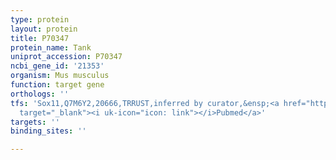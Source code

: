 ```yaml
---
type: protein
layout: protein
title: P70347
protein_name: Tank
uniprot_accession: P70347
ncbi_gene_id: '21353'
organism: Mus musculus
function: target gene
orthologs: ''
tfs: 'Sox11,Q7M6Y2,20666,TRRUST,inferred by curator,&ensp;<a href="https://www.ncbi.nlm.nih.gov/pubmed/?term=29087512%5Buid%5D+OR+23201825%5Buid%5D"
  target="_blank"><i uk-icon="icon: link"></i>Pubmed</a>'
targets: ''
binding_sites: ''

---
```

